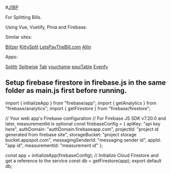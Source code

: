 #[J1BP](https://joeysoh.github.io/J1BP/)

For Splitting Bills.

Using Vue, Vuetify, Pinia and Firebase.

Similar sites:

[Billzer](https://billzer.com/)
[KittySplit](https://www.kittysplit.com/en/)
[LetsPayTheBill.com](https://www.letspaythebill.com/)
[Allin](https://everyoneallin.com/bill-splitter/split-the-bills/)

Apps:

[Splittr](https://splittr.io/)
[Splitwise](https://www.splitwise.com/)
[Tab](https://tabapp.co/)
[youchamp](https://youchampapp.com/)
[equiTable](https://equitableapp.com/)
[Evenfy](https://www.evenfy.com/en-us/)


## Setup firebase firestore in firebase.js in the same folder as main.js first before running.

import { initializeApp } from "firebase/app";
import { getAnalytics } from "firebase/analytics";
import { getFirestore } from "firebase/firestore";

// Your web app's Firebase configuration
// For Firebase JS SDK v7.20.0 and later, measurementId is optional
const firebaseConfig = {
  apiKey: "api key here",
  authDomain: "authDomain.firebaseapp.com",
  projectId: "project id generated from firebase site",
  storageBucket: "project storage bucket.appspot.com",
  messagingSenderId: "messaging sender id",
  appId: "app id",
  measurementId: "measurement id"
};

const app = initializeApp(firebaseConfig);
// Initialize Cloud Firestore and get a reference to the service
const db = getFirestore(app);
export default db;
